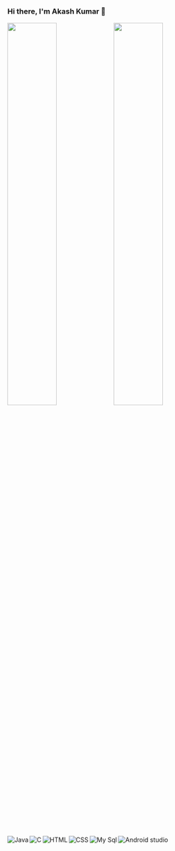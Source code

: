 ### Hi there, I'm Akash Kumar 👋

<img align ="left" width="47%" src="https://github-readme-stats.vercel.app/api?username=akashkumm&show_icons=true&theme=radical"/>

<img align ="left" width="47%" src="https://github-readme-stats.vercel.app/api/top-langs/?username=akashkumm&layout=compact" />    

<img align ="left" alt="Java" src="https://img.shields.io/badge/java-%23ED8B00.svg?style=for-the-badge&logo=java&logoColor=white" /> 
<img align ="left"alt="C" src="https://img.shields.io/badge/c-%2300599C.svg?style=for-the-badge&logo=c&logoColor=white" />

<img align ="left" alt="HTML" src="https://img.shields.io/badge/html5-%23E34F26.svg?style=for-the-badge&logo=html5&logoColor=white" /> 
<img align ="left" alt="CSS" src="https://img.shields.io/badge/css3-%231572B6.svg?style=for-the-badge&logo=css3&logoColor=white" /> 



<img align ="left" alt="My Sql" src="https://img.shields.io/badge/mysql-%2300f.svg?style=for-the-badge&logo=mysql&logoColor=white" />
<img align ="left" alt="Android studio" src="https://img.shields.io/badge/Android%20Studio-3DDC84.svg?style=for-the-badge&logo=android-studio&logoColor=white" />
